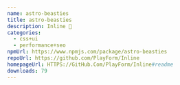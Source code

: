 ```yaml
---
name: astro-beasties
title: astro-beasties
description: Inline 🦔
categories:
  - css+ui
  - performance+seo
npmUrl: https://www.npmjs.com/package/astro-beasties
repoUrl: https://github.com/PlayForm/Inline
homepageUrl: HTTPS://GitHub.Com/PlayForm/Inline#readme
downloads: 79
---
```

